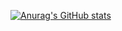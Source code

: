 [![Anurag's GitHub stats](https://github-readme-stats.vercel.app/api?takayahilton=anuraghazra)](https://github.com/anuraghazra/github-readme-stats)
